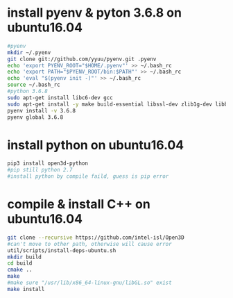 # install pyenv & pyton 3.6.8 on ubuntu16.04
```bash
#pyenv
mkdir ~/.pyenv
git clone git://github.com/yyuu/pyenv.git .pyenv
echo 'export PYENV_ROOT="$HOME/.pyenv"' >> ~/.bash_rc
echo 'export PATH="$PYENV_ROOT/bin:$PATH"' >> ~/.bash_rc
echo 'eval "$(pyenv init -)"' >> ~/.bash_rc
source ~/.bash_rc
#python 3.6.8
sudo apt-get install libc6-dev gcc
sudo apt-get install -y make build-essential libssl-dev zlib1g-dev libbz2-dev libreadline-dev libsqlite3-dev wget curl llvm
pyenv install -v 3.6.8
pyenv global 3.6.8
```
# install python on ubuntu16.04
```bash
pip3 install open3d-python
#pip still python 2.7
#install python by compile faild, guess is pip error
```
# compile & install C++ on ubuntu16.04
```bash
git clone --recursive https://github.com/intel-isl/Open3D
#can't move to other path, otherwise will cause error
util/scripts/install-deps-ubuntu.sh
mkdir build
cd build
cmake ..
make
#make sure "/usr/lib/x86_64-linux-gnu/libGL.so" exist
make install
```

